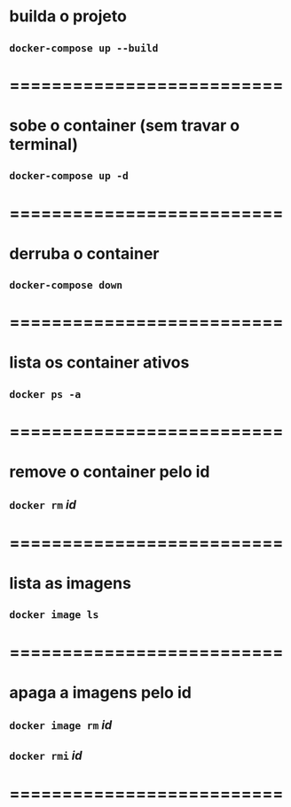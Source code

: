 # builda o projeto

## `docker-compose up --build`

# ==========================

# sobe o container (sem travar o terminal)

## `docker-compose up -d`

# ==========================

# derruba o container

## `docker-compose down`

# ==========================

# lista os container ativos

## `docker ps -a`

# ==========================

# remove o container pelo id

## `docker rm` *id*

# ==========================

# lista as imagens

## `docker image ls`

# ==========================

# apaga a imagens pelo id

## `docker image rm` *id*
## `docker rmi` *id*

# ==========================